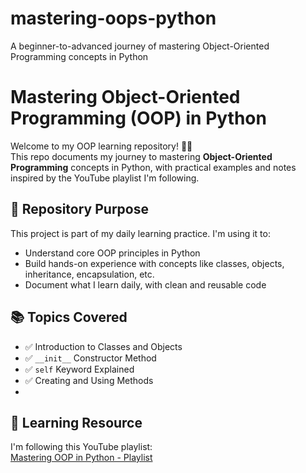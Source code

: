 # mastering-oops-python
A beginner-to-advanced journey of mastering Object-Oriented Programming concepts in Python

# Mastering Object-Oriented Programming (OOP) in Python

Welcome to my OOP learning repository! 👨‍💻  
This repo documents my journey to mastering **Object-Oriented Programming** concepts in Python, with practical examples and notes inspired by the YouTube playlist I'm following.

## 📌 Repository Purpose

This project is part of my daily learning practice. I'm using it to:

- Understand core OOP principles in Python
- Build hands-on experience with concepts like classes, objects, inheritance, encapsulation, etc.
- Document what I learn daily, with clean and reusable code

## 📚 Topics Covered

- ✅ Introduction to Classes and Objects  
- ✅ `__init__` Constructor Method  
- ✅ `self` Keyword Explained  
- ✅ Creating and Using Methods
- 
## 🧠 Learning Resource

I'm following this YouTube playlist:  
[Mastering OOP in Python - Playlist](https://www.youtube.com/watch?v=ntSYb-tzjBE&list=PLupK5DK91flV45dkPXyGViMLtHadRr6sp&index=3)


